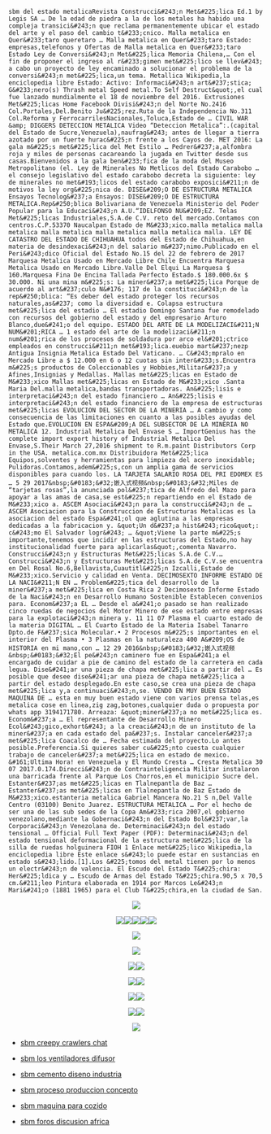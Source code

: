 
```
sbm del estado metalicaRevista Construcci&#243;n Met&#225;lica Ed.1 by Legis SA … De la edad de piedra a la de los metales ha habido una compleja transici&#243;n que reclama permanentemente ubicar el estado del arte y el paso del cambio t&#233;cnico. Malla metalica en Quer&#233;taro queretaro … Malla metalica en Quer&#233;taro Estado: empresas,telefonos y Ofertas de Malla metalica en Quer&#233;taro Estado Ley de Conversi&#243;n Met&#225;lica Memoria Chilena,… Con el fin de proponer el ingreso al r&#233;gimen met&#225;lico se llev&#243; a cabo un proyecto de ley encaminado a solucionar el problema de la conversi&#243;n met&#225;lica,un tema. Metallica Wikipedia,la enciclopedia libre Estado: Activo: Informaci&#243;n art&#237;stica; G&#233;nero(s) Thrash metal Speed metal.To Self Destruct&quot;,el cual fue lanzado mundialmente el 18 de noviembre del 2016. Extrusiones Met&#225;licas Home Facebook Divisi&#243;n del Norte No.2416 Col.Portales,Del.Benito Ju&#225;rez.Ruta de la Independencia No.311 Col.Reforma y FerrocarrilesNacionales,Toluca,Estado de … CIVIL WAR &amp; DIGGERS DETECCION METALICA Video “Deteccion Metalica”:.(capital del Estado de Sucre,Venezuela),naufrag&#243; antes de llegar a tierra azotado por un fuerte hurac&#225;n frente a los Cayos de. MET 2016: La gala m&#225;s met&#225;lica del Met Estilo … Pedrer&#237;a,alfombra roja y miles de personas cacareando la jugada en Twitter desde sus casas.Bienvenidos a la gala ben&#233;fica de la moda del Museo Metropolitano (el. Ley de Minerales No Metlicos del Estado Carabobo … el consejo legislativo del estado carabobo decreta la siguiente: ley de minerales no met&#193;licos del estado carabobo exposici&#211;n de motivos la ley org&#225;nica de. DISE&#209;O DE ESTRUCTURA METALICA Ensayos Tecnolog&#237;a Ensayos: DISE&#209;O DE ESTRUCTURA METALICA.Rep&#250;blica Bolivariana de Venezuela Ministerio del Poder Popular para la Educaci&#243;n A.U.“IDELFONSO NU&#209;EZ. Telas Met&#225;licas Industriales,S.A.de C.V. reto del mercado.Contamos con centros.C.P.53370 Naucalpan Estado de M&#233;xico.malla metalica malla metalica malla metalica malla metalica malla metalica malla. LEY DE CATASTRO DEL ESTADO DE CHIHUAHUA todos del Estado de Chihuahua,en materia de desindexaci&#243;n del salario m&#237;nimo.Publicado en el Peri&#243;dico Oficial del Estado No.15 del 22 de febrero de 2017 Marquesa Metalica Usado en Mercado Libre Chile Encuentra Marquesa Metalica Usado en Mercado Libre.Valle Del Elqui La Marquesa $ 160.Marquesa Fina De Encina Tallada Perfecto Estado.$ 180.000.6x $ 30.000. Ni una mina m&#225;s: La miner&#237;a met&#225;lica Porque de acuerdo al art&#237;culo N&#176; 117 de la constituci&#243;n de la rep&#250;blica: “Es deber del estado proteger los recursos naturales,as&#237; como la diversidad e. Colapsa estructura met&#225;lica del estadio … El estadio Domingo Santana fue remodelado con recursos del gobierno del estado y del empresario Arturo Blanco,due&#241;o del equipo. ESTADO DEL ARTE DE LA MODELIZACI&#211;N NUM&#201;RICA … 1 estado del arte de la modelizaci&#211;n num&#201;rica de los procesos de soldadura por arco el&#201;ctrico empleados en construcci&#211;n met&#193;lica.euebio mart&#237;nezp Antigua Insignia Metalica Estado Del Vaticano. … C&#243;mpralo en Mercado Libre a $ 12.000 en 6 o 12 cuotas sin inter&#233;s.Encuentra m&#225;s productos de Coleccionables y Hobbies,Militar&#237;a y Afines,Insignias y Medallas. Mallas met&#225;licas en Estado de M&#233;xico Mallas met&#225;licas en Estado de M&#233;xico .Santa Maria Del.malla metalica,bandas transportadoras. An&#225;lisis e interpretaci&#243;n del estado financiero … An&#225;lisis e interpretaci&#243;n del estado financiero de la empresa de estructuras met&#225;licas EVOLUCION DEL SECTOR DE LA MINERIA … A cambio y como consecuencia de las limitaciones en cuanto a las posibles ayudas del Estado que.EVOLUCION EN ESPA&#209;A DEL SUBSECTOR DE LA MINERIA NO METALICA 12. Industrial Metalica Del Envase S … ImportGenius has the complete import export history of Industrial Metalica Del Envase,S.Their March 27,2016 shipment to R.m.paint Distributors Corp in the USA. metalica.com.mx Distribuidora Met&#225;lica Equipos,solventes y herramientas para limpieza del acero inoxidable; Pulidoras.Contamos,adem&#225;s,con un amplia gama de servicios disponibles para cuando los. LA TARJETA SALARIO ROSA DEL PRI EDOMEX ES … 5 29 2017&nbsp;&#0183;&#32;嵌入式视频&nbsp;&#0183;&#32;Miles de “tarjetas rosas”,la anunciada pol&#237;tica de Alfredo del Mazo para apoyar a las amas de casa,se est&#225;n repartiendo en el Estado de M&#233;xico a. ASCEM Asociaci&#243;n para la construcci&#243;n de … ASCEM Asociacion para la Construccion de Estructuras Metalicas es la asociacion del estado Espa&#241;ol que aglutina a las empresas dedicadas a la fabricacion y. &quot;Un d&#237;a hist&#243;rico&quot;: c&#243;mo El Salvador logr&#243; … &quot;Viene la parte m&#225;s importante,tenemos que incidir en las estructuras del Estado,no hay institucionalidad fuerte para aplicarlas&quot;,comenta Navarro. Construcci&#243;n y Estructuras Met&#225;licas S.A.de C.V.… Construcci&#243;n y Estructuras Met&#225;licas S.A.de C.V.se encuentra en Del Rosal No.6,Bellavista,Cuautitl&#225;n Izcalli,Estado de M&#233;xico.Servicio y calidad en Venta. DECIMOSEXTO INFORME ESTADO DE LA NACI&#211;N EN … Problem&#225;tica del desarrollo de la miner&#237;a met&#225;lica en Costa Rica 2 Decimosexto Informe Estado de la Naci&#243;n en Desarrollo Humano Sostenible Establecen convenios para. Econom&#237;a EL … Desde el a&#241;o pasado se han realizado cinco ruedas de negocios del Motor Minero de ese estado entre empresas para la explotaci&#243;n minera y. 11 11 07 Plasma el cuarto estado de la materia DIGITAL … El Cuarto Estado de la Materia Isabel Tanarro Dpto.de F&#237;sica Molecular.• 2 Procesos m&#225;s importantes en el interior del Plasma • 3 Plasmas en la naturaleza 400 A&#209;OS de HISTORIA en mi mano,con … 12 29 2016&nbsp;&#0183;&#32;嵌入式视频&nbsp;&#0183;&#32;El pe&#243;n caminero fue en Espa&#241;a el encargado de cuidar a pie de camino del estado de la carretera en cada legua. Dise&#241;ar una pieza de chapa met&#225;lica a partir del … Es posible que desee dise&#241;ar una pieza de chapa met&#225;lica a partir del estado desplegado.En este caso,se crea una pieza de chapa met&#225;lica y,a continuaci&#243;n,se. VENDO EN MUY BUEN ESTADO MAQUINA DE … esta en muy buen estado viene con varios prensa telas,es metalica cose en linea,zig zag,botones,cualquier duda o propuesta por whats app 3194171780. Arreaza: &quot;miner&#237;a no met&#225;lica es. Econom&#237;a … El representante de Desarrollo Minero Ecol&#243;gico,exhort&#243; a la creaci&#243;n de un instituto de la miner&#237;a en cada estado del pa&#237;s. Instalar canceler&#237;a met&#225;lica Coacalco de … Fecha estimada del proyecto.Lo antes posible.Preferencia.Si quieres saber cu&#225;nto cuesta cualquier trabajo de canceler&#237;a met&#225;lica en estado de mexico. &#161;Ultima Hora! en Venezuela y El Mundo Cresta … Cresta Metalica 30 07 2017.0.174.Direcci&#243;n de Contrainteligencia Militar instalaron una barricada frente al Parque Los Chorros,en el municipio Sucre del. Estanter&#237;as met&#225;licas en Tlalnepantla de Baz … Estanter&#237;as met&#225;licas en Tlalnepantla de Baz Estado de M&#233;xico.estanteria metalica Gabriel Mancera No.21 S n,Del Valle Centro (03100) Benito Juarez. ESTRUCTURA METALICA … Por el hecho de ser una de las sub sedes de la Copa Am&#233;rica 2007,el gobierno venezolano,mediante la Gobernaci&#243;n del Estado Bol&#237;var,la Corporaci&#243;n Venezolana de. Determinaci&#243;n del estado tensional … Official Full Text Paper (PDF): Determinaci&#243;n del estado tensional deformacional de la estructura met&#225;lica de la silla de ruedas holguinera FIOH 1 Enlace met&#225;lico Wikipedia,la enciclopedia libre Este enlace s&#243;lo puede estar en sustancias en estado s&#243;lido.[1].Los &#225;tomos del metal tienen por lo menos un electr&#243;n de valencia. El Escudo del Estado T&#225;chira: Her&#225;ldica y … Escudo de Armas del Estado T&#225;chira.90,5 x 70,5 cm.&#211;leo Pintura elaborada en 1914 por Marcos Le&#243;n Mari&#241;o (1881 1965) para el Club T&#225;chira,en la ciudad de San. 
```

<div align="center">

<a href="https://es-crusher.shibang-china.com/github&k=sbm+del+estado+metalica"><img src="https://static.shibang-china.com/es/crusher/logo.jpg"></a>

<a href="https://es-crusher.shibang-china.com/github&k=sbm+del+estado+metalica"><img src="https://static.shibang-china.com/es/crusher/index.jpg"></a><a href="https://es-crusher.shibang-china.com/material.htmlgithub&k=sbm+del+estado+metalica"><img src="https://static.shibang-china.com/es/crusher/material.jpg"></a><a href="https://es-crusher.shibang-china.com/application.htmlgithub&k=sbm+del+estado+metalica"><img src="https://static.shibang-china.com/es/crusher/application.jpg"></a><a href="https://es-crusher.shibang-china.com/aboutus.htmlgithub&k=sbm+del+estado+metalica"><img src="https://static.shibang-china.com/es/crusher/aboutus.jpg"></a><a href="https://es-crusher.shibang-china.com/contact.htmlgithub&k=sbm+del+estado+metalica"><img src="https://static.shibang-china.com/es/crusher/contact.jpg"></a>

<a href="https://es-crusher.shibang-china.com/github&k=sbm+del+estado+metalica"><img src="https://static.shibang-china.com/es/crusher/banner.jpg"></a>

<a href="https://swt.shibang-china.com/github&k=sbm+del+estado+metalica"><img src="https://static.shibang-china.com/es/crusher/text.jpg"></a>

<a href="https://swt.shibang-china.com/github&k=sbm+del+estado+metalica"><img src="https://static.shibang-china.com/es/crusher/chat.jpg"></a><a href="https://es-crusher.shibang-china.com/contact.htmlgithub&k=sbm+del+estado+metalica"><img src="https://static.shibang-china.com/es/crusher/message.jpg"></a>

<a href="https://es-crusher.shibang-china.com/products/pe.htmlgithub&k=sbm+del+estado+metalica"><img src="https://static.shibang-china.com/es/crusher/pe.jpg"></a><a href="https://es-crusher.shibang-china.com/products/pf.htmlgithub&k=sbm+del+estado+metalica"><img src="https://static.shibang-china.com/es/crusher/pf.jpg"></a>

<a href="https://es-crusher.shibang-china.com/products/hpt.htmlgithub&k=sbm+del+estado+metalica"><img src="https://static.shibang-china.com/es/crusher/hpt.jpg"></a><a href="https://es-crusher.shibang-china.com/products/vsi.htmlgithub&k=sbm+del+estado+metalica"><img src="https://static.shibang-china.com/es/crusher/vsi.jpg"></a>

<a href="https://es-crusher.shibang-china.com/products/klv.htmlgithub&k=sbm+del+estado+metalica"><img src="https://static.shibang-china.com/es/crusher/klv.jpg"></a><a href="https://es-crusher.shibang-china.com/products/portable.htmlgithub&k=sbm+del+estado+metalica"><img src="https://static.shibang-china.com/es/crusher/portable.jpg"></a>

<a href="https://swt.shibang-china.com/github&k=sbm+del+estado+metalica"><img src="https://static.shibang-china.com/es/crusher/case.jpg"></a>

</div>


* [sbm creepy crawlers chat](sbm%20creepy%20crawlers%20chat.md)

* [sbm los ventiladores difusor](sbm%20los%20ventiladores%20difusor.md)

* [sbm cemento diseno industria](sbm%20cemento%20diseno%20industria.md)

* [sbm proceso produccion concepto](sbm%20proceso%20produccion%20concepto.md)

* [sbm maquina para cozido](sbm%20maquina%20para%20cozido.md)

* [sbm foros discusion africa](sbm%20foros%20discusion%20africa.md)